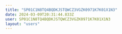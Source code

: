 ```yaml
---
title: "SP01C1N8TQ4BQDKJSTQWCZ3VGZK0971K7K01X1N3"
date: 2024-03-09T20:31:44.833Z
user: SP01C1N8TQ4BQDKJSTQWCZ3VGZK0971K7K01X1N3
layout: "users"
---
```

    